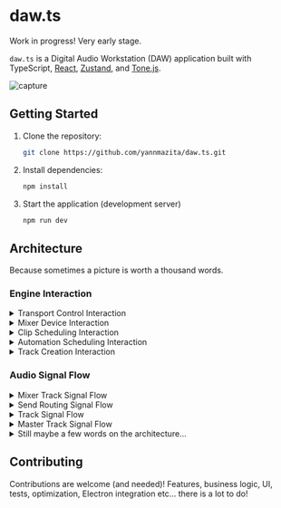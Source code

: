 # daw.ts

Work in progress! Very early stage.

`daw.ts` is a Digital Audio Workstation (DAW) application built with TypeScript, [React](https://react.dev/), [Zustand](https://github.com/pmndrs/zustand), and [Tone.js](https://tonejs.github.io/).

![capture](https://github.com/user-attachments/assets/f6937d58-57f5-460f-a6fa-82c567cf6e75)

## Getting Started

1.  Clone the repository:

    ```bash
    git clone https://github.com/yannmazita/daw.ts.git
    ```

2.  Install dependencies:

    ```bash
    npm install
    ```

3.  Start the application (development server)

    ```bash
    npm run dev
    ```

## Architecture

Because sometimes a picture is worth a thousand words.

### Engine Interaction

<details>
    <summary>
    Transport Control Interaction
    </summary>

```mermaid
sequenceDiagram
    participant UI
    participant useTransportControls
    participant TransportEngine

    UI->>useTransportControls: play()
    useTransportControls->>TransportEngine: play()
    TransportEngine->>Tone.js: start()
    TransportEngine-->>useTransportControls: isPlaying = true
    useTransportControls-->>UI: isPlaying = true

    UI->>useTransportControls: pause()
    useTransportControls->>TransportEngine: pause()
    TransportEngine->>Tone.js: pause()
     TransportEngine-->>useTransportControls: isPlaying = false
    useTransportControls-->>UI: isPlaying = false

    UI->>useTransportControls: stop()
    useTransportControls->>TransportEngine: stop()
    TransportEngine->>Tone.js: stop()
    TransportEngine-->>useTransportControls: isPlaying = false, isRecording = false
    useTransportControls-->>UI: isPlaying = false, isRecording = false

    UI->>useTransportControls: setTempo(tempo)
    useTransportControls->>TransportEngine: setTempo(tempo)
    TransportEngine->>Tone.js: setBpm(tempo)
    TransportEngine-->>useTransportControls: tempo
    useTransportControls-->>UI: tempo
```

</details>

<details>
    <summary>
    Mixer Device Interaction
    </summary>

```mermaid
sequenceDiagram
    participant UI
    participant useMixerTrackOperations
    participant MixEngine

    UI->>useMixerTrackOperations: addDevice(trackId, deviceType)
    useMixerTrackOperations->>MixEngine: addDevice(trackId, deviceType)
    MixEngine->>Tone.js: createEffectNode(deviceType)
    MixEngine-->>useMixerTrackOperations: deviceId
    useMixerTrackOperations-->>UI: deviceId

    UI->>useMixerTrackOperations: updateDevice(trackId, deviceId, updates)
    useMixerTrackOperations->>MixEngine: updateDevice(trackId, deviceId, updates)
    MixEngine->>Tone.js: updateNode(updates)
    MixEngine-->>useMixerTrackOperations: updated device
    useMixerTrackOperations-->>UI: updated device
```

</details>

<details>
    <summary>
    Clip Scheduling Interaction
    </summary>

```mermaid
sequenceDiagram
    participant UI
    participant useTrackOperations
    participant CompositionEngine
    participant ClipEngine

    UI->>useTrackOperations: addClip(contentId, startTime)
    useTrackOperations->>CompositionEngine: addClip(contentId, startTime)
    CompositionEngine->>ClipEngine: scheduleClip(clip)
    ClipEngine->>Tone.js: start(time)
    ClipEngine-->>CompositionEngine: clipId
    CompositionEngine-->>useTrackOperations: clipId
    useTrackOperations-->>UI: clipId
```

</details>

<details>
    <summary>
    Automation Scheduling Interaction
    </summary>

```mermaid
sequenceDiagram
    participant UI
    participant CompositionEngine
    participant AutomationEngine

    UI->>AutomationEngine: createLane(targetType, targetId, parameterId)
    UI->>AutomationEngine: addPoint(laneId, time, value)
    UI->>CompositionEngine: scheduleLane(laneId)
    CompositionEngine->>AutomationEngine: scheduleLane(laneId)
    AutomationEngine-->>CompositionEngine: laneId
    CompositionEngine-->>UI: laneId
    Note over AutomationEngine: Placeholder, no Tone.js interaction
```

</details>

<details>
    <summary>
    Track Creation Interaction
    </summary>

```mermaid
sequenceDiagram
    participant UI
    participant useTrackOperations
    participant CompositionEngine
    participant MixEngine

    UI->>useTrackOperations: createTrack(type, name)
    useTrackOperations->>CompositionEngine: createTrack(type, name)
    CompositionEngine->>Tone.js: createAudioNodes()
    CompositionEngine->>MixEngine: createSend(trackId, masterId)
    MixEngine-->>CompositionEngine: sendId
    CompositionEngine-->>useTrackOperations: trackId
    useTrackOperations-->>UI: trackId
```

</details>

### Audio Signal Flow

<details>
    <summary>
    Mixer Track Signal Flow
    </summary>

```mermaid
graph LR
    A[Gain: Input] --> B(Devices: Pre-Fader);
    B --> C[Channel: Channel Strip];
    C --> D[Meter: Meter];
    D --> E[Output: Output];
```

</details>

<details>
    <summary>
    Send Routing Signal Flow
    </summary>

```mermaid
graph LR
    A[Input: Source Track] --> B{Gain: Pre-Fader Send};
    A --> C[Channel: Source Track];
    C --> D{Gain: Post-Fader Send};
    B --> E[Gain: Send Gain];
    D --> E;
    E --> F[Input: Return Track];
    F --> G[Output: Destination]
```

</details>

<details>
    <summary>
    Track Signal Flow
    </summary>

```mermaid
    graph LR
        A[Gain: Track Input] --> B[Panner: Panner];
        B --> C[Channel: Channel Strip];
        C --> D[Meter: Meter];
        D --> E[Output: Output];
```

</details>

<details>
    <summary>
    Master Track Signal Flow
    </summary>

```mermaid
    graph LR
        A[Gain: Master Track Input] --> B(Devices: Pre-Fader);
        B --> C[Channel: Channel Strip];
        C --> D[Meter: Meter];
        D --> E[Output: Destination];
```

</details>

<details>
    <summary>
    Still maybe a few words on the architecture...
    </summary>

The application logic is made of engines (modules) that allow the application to grow with new features. Each engine has its own logic and state and is initialized by `EngineManager`.
Currently there are 5 engines.

### Composition Engine

This engine manages track and clip composition in the timeline. It interacts with `MixEngine` and `ClipEngine` to handle sends or playback.

### Automation Engine

_Not fully implemented yet._ This engine manages automation lanes and paramater connections.

### Clip Engine

This engine manages clips (MIDI clips and audio clips), MIDI file parsing, audio buffers etc.

### Mix Engine

This engine manages mixing, sends, routing, sound chains etc. Audio processing is done through Tone.js and is extended when needed.

### Transport Engine

This engine manages playback transport, tempo (and tempo tap), time signature, loop settings. Interacts with Tone.js ot control transport state.

</details>

## Contributing

Contributions are welcome (and needed)! Features, business logic, UI, tests, optimization, Electron integration etc... there is a lot to do!
